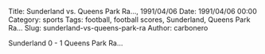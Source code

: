 Title: Sunderland vs. Queens Park Ra…, 1991/04/06
Date: 1991/04/06 00:00
Category: sports
Tags: football, football scores, Sunderland, Queens Park Ra…
Slug: sunderland-vs-queens-park-ra
Author: carbonero


Sunderland 0 - 1 Queens Park Ra…
